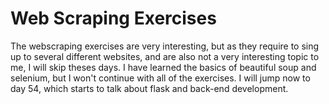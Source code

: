# Web Scraping Exercises

The webscraping exercises are very interesting, but as they require to sing up to several different websites, and are also not a very interesting topic to me, I will skip theses days. I have learned the basics of beautiful soup and selenium, but I won't continue with all of the exercises. I will jump now to day 54, which starts to talk about flask and back-end development.